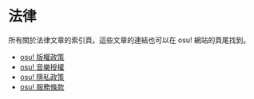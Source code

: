 # 法律

所有關於法律文章的索引頁。這些文章的連結也可以在 osu! 網站的頁尾找到。

- [osu! 版權政策](Copyright)
- [osu! 音樂授權](Music_licensing)
- [osu! 隱私政策](Privacy)
- [osu! 服務條款](Terms)
